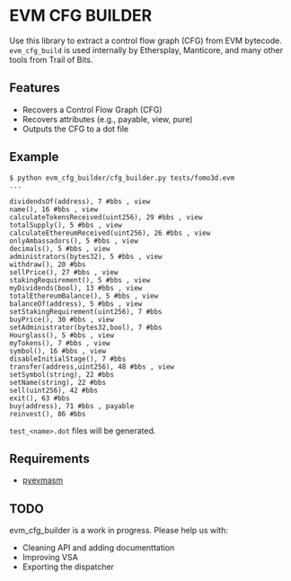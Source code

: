 # EVM CFG BUILDER

Use this library to extract a control flow graph (CFG) from EVM bytecode. `evm_cfg_build` is used internally by Ethersplay, Manticore, and many other tools from Trail of Bits.

## Features

* Recovers a Control Flow Graph (CFG)
* Recovers attributes (e.g., payable, view, pure)
* Outputs the CFG to a dot file

## Example

```
$ python evm_cfg_builder/cfg_builder.py tests/fomo3d.evm
...

dividendsOf(address), 7 #bbs , view
name(), 16 #bbs , view
calculateTokensReceived(uint256), 29 #bbs , view
totalSupply(), 5 #bbs , view
calculateEthereumReceived(uint256), 26 #bbs , view
onlyAmbassadors(), 5 #bbs , view
decimals(), 5 #bbs , view
administrators(bytes32), 5 #bbs , view
withdraw(), 20 #bbs 
sellPrice(), 27 #bbs , view
stakingRequirement(), 5 #bbs , view
myDividends(bool), 13 #bbs , view
totalEthereumBalance(), 5 #bbs , view
balanceOf(address), 5 #bbs , view
setStakingRequirement(uint256), 7 #bbs 
buyPrice(), 30 #bbs , view
setAdministrator(bytes32,bool), 7 #bbs 
Hourglass(), 5 #bbs , view
myTokens(), 7 #bbs , view
symbol(), 16 #bbs , view
disableInitialStage(), 7 #bbs 
transfer(address,uint256), 48 #bbs , view
setSymbol(string), 22 #bbs 
setName(string), 22 #bbs 
sell(uint256), 42 #bbs 
exit(), 63 #bbs 
buy(address), 71 #bbs , payable
reinvest(), 86 #bbs 
```

`test_<name>.dot` files will be generated.

## Requirements

* [pyevmasm](https://github.com/trailofbits/pyevmasm)

## TODO

evm_cfg_builder is a work in progress. Please help us with:

* Cleaning API and adding documenttation
* Improving VSA
* Exporting the dispatcher

